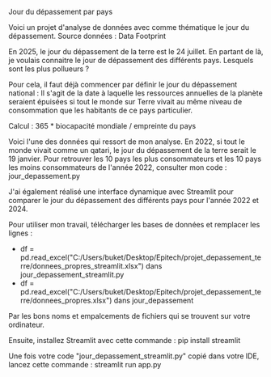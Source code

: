 Jour du dépassement par pays

Voici un projet d'analyse de données avec comme thématique le jour du dépassement. 
Source données : Data Footprint

En 2025, le jour du dépassement de la terre est le 24 juillet. En partant de là, je voulais connaitre le jour de dépassement des différents pays. Lesquels sont les plus pollueurs ? 

Pour cela, il faut déjà commencer par définir le jour du dépassement national : 
Il s'agit de la date à laquelle les ressources annuelles de la planète seraient épuisées 
si tout le monde sur Terre vivait au même niveau de consommation que les habitants de ce pays particulier.

Calcul : 
365 * biocapacité mondiale / empreinte du pays 

Voici l'une des données qui ressort de mon analyse. En 2022, si tout le monde vivait comme un qatari, le jour du dépassement de la terre serait le 19 janvier. 
Pour retrouver les 10 pays les plus consommateurs et les 10 pays les moins consommateurs de l'année 2022, consulter mon code : jour_depassement.py 

J'ai également réalisé une interface dynamique avec Streamlit pour comparer le jour du dépassement des différents pays pour l'année 2022 et 2024. 

Pour utiliser mon travail, télécharger les bases de données et remplacer les lignes :
- df = pd.read_excel("C:/Users/buket/Desktop/Epitech/projet_depassement_terre/donnees_propres_streamlit.xlsx") dans jour_depassement_streamlit.py
- df = pd.read_excel("C:/Users/buket/Desktop/Epitech/projet_depassement_terre/donnees_propres.xlsx") dans jour_depassement

Par les bons noms et empalcements de fichiers qui se trouvent sur votre ordinateur. 

Ensuite, installez Streamlit avec cette commande :
pip install streamlit

Une fois votre code "jour_depassement_streamlit.py" copié dans votre IDE, lancez cette commande : streamlit run app.py

